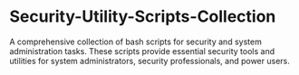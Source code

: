 # Security-Utility-Scripts-Collection
A comprehensive collection of bash scripts for security and system administration tasks. These scripts provide essential security tools and utilities for system administrators, security professionals, and power users.
